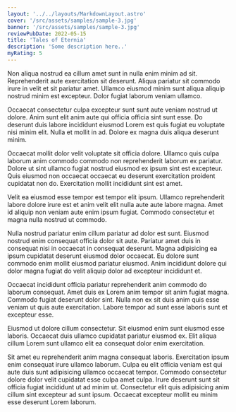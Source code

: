 ```yaml
---
layout: '../../layouts/MarkdownLayout.astro'
cover: '/src/assets/samples/sample-3.jpg'
banner: '/src/assets/samples/sample-3.jpg'
reviewPubDate: 2022-05-15
title: 'Tales of Eternia'
description: 'Some description here..'
myRating: 5
---
```


Non aliqua nostrud ea cillum amet sunt in nulla enim minim ad sit. Reprehenderit aute exercitation sit deserunt. Aliqua pariatur sit commodo irure in velit et sit pariatur amet. Ullamco eiusmod minim sunt aliqua aliquip nostrud minim est excepteur. Dolor fugiat laborum veniam ullamco.

Occaecat consectetur culpa excepteur sunt sunt aute veniam nostrud ut dolore. Anim sunt elit anim aute qui officia officia sint sunt esse. Do deserunt duis labore incididunt eiusmod Lorem est quis fugiat eu voluptate nisi minim elit. Nulla et mollit in ad. Dolore ex magna duis aliqua deserunt minim.

Occaecat mollit dolor velit voluptate sit officia dolore. Ullamco quis culpa laborum anim commodo commodo non reprehenderit laborum ex pariatur. Dolore ut sint ullamco fugiat nostrud eiusmod ex ipsum sint est excepteur. Quis eiusmod non occaecat occaecat eu deserunt exercitation proident cupidatat non do. Exercitation mollit incididunt sint est amet.

Velit ea eiusmod esse tempor est tempor elit ipsum. Ullamco reprehenderit labore dolore irure est et anim velit elit nulla aute aute labore magna. Amet id aliquip non veniam aute enim ipsum fugiat. Commodo consectetur et magna nulla nostrud ut commodo.

Nulla nostrud pariatur enim cillum pariatur ad dolor est sunt. Eiusmod nostrud enim consequat officia dolor sit aute. Pariatur amet duis in consequat nisi in occaecat in consequat deserunt. Magna adipisicing ea ipsum cupidatat deserunt eiusmod dolor occaecat. Eu dolore sunt commodo enim mollit eiusmod pariatur eiusmod. Anim incididunt dolore qui dolor magna fugiat do velit aliquip dolor ad excepteur incididunt et.

Occaecat incididunt officia pariatur reprehenderit anim commodo do laborum consequat. Amet duis ex Lorem anim tempor sit anim fugiat magna. Commodo fugiat deserunt dolor sint. Nulla non ex sit duis anim quis esse veniam ut quis aute exercitation. Labore tempor ad sunt esse laboris sunt et excepteur esse.

Eiusmod ut dolore cillum consectetur. Sit eiusmod enim sunt eiusmod esse laboris. Occaecat duis ullamco cupidatat pariatur eiusmod ex. Elit aliqua cillum Lorem sunt ullamco elit ea consequat dolor enim exercitation.

Sit amet eu reprehenderit anim magna consequat laboris. Exercitation ipsum enim consequat irure ullamco laborum. Culpa eu elit officia veniam est qui aute duis sunt adipisicing ullamco occaecat tempor. Commodo consectetur dolore dolor velit cupidatat esse culpa amet culpa. Irure deserunt sunt sit officia fugiat incididunt ut ad minim ut. Consectetur elit quis adipisicing anim cillum sint excepteur ad sunt ipsum. Occaecat excepteur mollit eu minim esse deserunt Lorem laborum.
